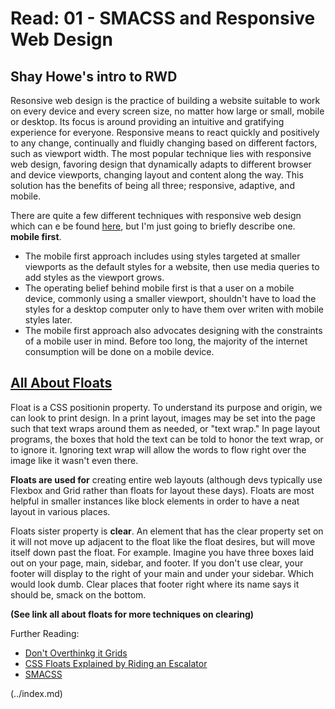 # Read: 01 - SMACSS and Responsive Web Design

## Shay Howe's intro to RWD

Resonsive web design is the practice of building a website suitable to work on every device and every screen size, no matter how large or small, mobile or desktop. Its focus is around providing an intuitive and gratifying experience for everyone. 
Responsive means to react quickly and positively to any change, continually and fluidly changing based on different factors, such as viewport width. 
The most popular technique lies with responsive web design, favoring design that dynamically adapts to different browser and device viewports, changing layout and content along the way. This solution has the benefits of being all three; responsive, adaptive, and mobile.

There are quite a few different techniques with responsive web design which can e be found [here](https://learn.shayhowe.com/advanced-html-css/responsive-web-design/), but I'm just going to briefly describe one. **mobile first**.

- The mobile first approach includes using styles targeted at smaller viewports as the default styles for a website, then use media queries to add styles as the viewport grows. 
- The operating belief behind mobile first is that a user on a mobile device, commonly using a smaller viewport, shouldn't have to load the styles for a desktop computer only to have them over writen with mobile styles later.
- The mobile first approach also advocates designing with the constraints of a mobile user in mind. Before too long, the majority of the internet consumption will be done on a mobile device.

## [All About Floats](https://css-tricks.com/all-about-floats/)

Float is a CSS positionin property. To understand its purpose and origin, we can look to print design. In a print layout, images may be set into the page such that text wraps around them as needed, or "text wrap." 
In page layout programs, the boxes that hold the text can be told to honor the text wrap, or to ignore it. Ignoring text wrap will allow the words to flow right over the image like it wasn't even there. 

**Floats are used for** creating entire web layouts (although devs typically use Flexbox and Grid rather than floats for layout these days).
Floats are most helpful in smaller instances like block elements in order to have a neat layout in various places.

Floats sister property is **clear**. An element that has the clear property set on it will not move up adjacent to the float like the float desires, but will move itself down past the float. 
For example. 
Imagine you have three boxes laid out on your page, main, sidebar, and footer. If you don't use clear, your footer will display to the right of your main and under your sidebar. Which would look dumb.
Clear places that footer right where its name says it should be, smack on the bottom.

**(See link all about floats for more techniques on clearing)**

Further Reading:
- [Don't Overthinkg it Grids](https://css-tricks.com/dont-overthink-it-grids/)
- [CSS Floats Explained by Riding an Escalator](https://www.freecodecamp.org/news/css-floats-explained-by-riding-an-escalator-57fa55232333/)
- [SMACSS](http://smacss.com/)


 (../index.md)